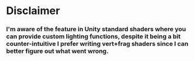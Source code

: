 # Disclaimer

### I'm aware of the feature in Unity standard shaders where you can provide custom lighting functions, despite it being a bit counter-intuitive I prefer writing vert+frag shaders since I can better figure out what went wrong.